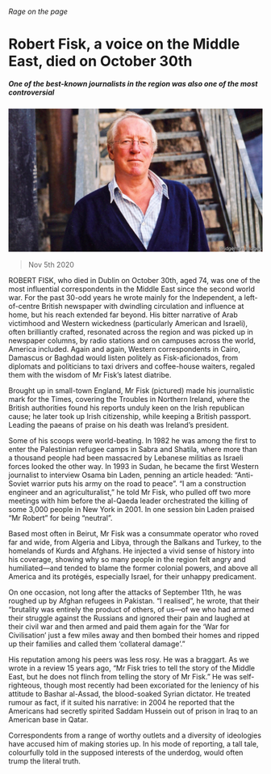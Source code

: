 ###### Rage on the page

# Robert Fisk, a voice on the Middle East, died on October 30th 

##### One of the best-known journalists in the region was also one of the most controversial 

![image](images/20201107_MAP005_0.jpg) 

> Nov 5th 2020 

ROBERT FISK, who died in Dublin on October 30th, aged 74, was one of the most influential correspondents in the Middle East since the second world war. For the past 30-odd years he wrote mainly for the Independent, a left-of-centre British newspaper with dwindling circulation and influence at home, but his reach extended far beyond. His bitter narrative of Arab victimhood and Western wickedness (particularly American and Israeli), often brilliantly crafted, resonated across the region and was picked up in newspaper columns, by radio stations and on campuses across the world, America included. Again and again, Western correspondents in Cairo, Damascus or Baghdad would listen politely as Fisk-aficionados, from diplomats and politicians to taxi drivers and coffee-house waiters, regaled them with the wisdom of Mr Fisk’s latest diatribe.

Brought up in small-town England, Mr Fisk (pictured) made his journalistic mark for the Times, covering the Troubles in Northern Ireland, where the British authorities found his reports unduly keen on the Irish republican cause; he later took up Irish citizenship, while keeping a British passport. Leading the paeans of praise on his death was Ireland’s president.


Some of his scoops were world-beating. In 1982 he was among the first to enter the Palestinian refugee camps in Sabra and Shatila, where more than a thousand people had been massacred by Lebanese militias as Israeli forces looked the other way. In 1993 in Sudan, he became the first Western journalist to interview Osama bin Laden, penning an article headed: “Anti-Soviet warrior puts his army on the road to peace”. “I am a construction engineer and an agriculturalist,” he told Mr Fisk, who pulled off two more meetings with him before the al-Qaeda leader orchestrated the killing of some 3,000 people in New York in 2001. In one session bin Laden praised “Mr Robert” for being “neutral”.

Based most often in Beirut, Mr Fisk was a consummate operator who roved far and wide, from Algeria and Libya, through the Balkans and Turkey, to the homelands of Kurds and Afghans. He injected a vivid sense of history into his coverage, showing why so many people in the region felt angry and humiliated—and tended to blame the former colonial powers, and above all America and its protégés, especially Israel, for their unhappy predicament.

On one occasion, not long after the attacks of September 11th, he was roughed up by Afghan refugees in Pakistan. “I realised”, he wrote, that their “brutality was entirely the product of others, of us—of we who had armed their struggle against the Russians and ignored their pain and laughed at their civil war and then armed and paid them again for the ‘War for Civilisation’ just a few miles away and then bombed their homes and ripped up their families and called them ‘collateral damage’.”

His reputation among his peers was less rosy. He was a braggart. As we wrote in a review 15 years ago, “Mr Fisk tries to tell the story of the Middle East, but he does not flinch from telling the story of Mr Fisk.” He was self-righteous, though most recently had been excoriated for the leniency of his attitude to Bashar al-Assad, the blood-soaked Syrian dictator. He treated rumour as fact, if it suited his narrative: in 2004 he reported that the Americans had secretly spirited Saddam Hussein out of prison in Iraq to an American base in Qatar.

Correspondents from a range of worthy outlets and a diversity of ideologies have accused him of making stories up. In his mode of reporting, a tall tale, colourfully told in the supposed interests of the underdog, would often trump the literal truth.

